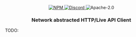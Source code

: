 <div align="center">
    <a href="https://www.npmjs.com/package/@evilkiwi/hydra" target="_blank">
        <img src="https://img.shields.io/npm/v/@evilkiwi/hydra?style=flat-square" alt="NPM" />
    </a>
    <a href="https://discord.gg/XMrHXtN" target="_blank">
        <img src="https://img.shields.io/discord/123906549860139008?color=7289DA&label=discord&logo=discord&logoColor=FFFFFF&style=flat-square" alt="Discord" />
    </a>
    <img src="https://img.shields.io/npm/l/@evilkiwi/hydra?style=flat-square" alt="Apache-2.0" />
    <h3>Network abstracted HTTP/Live API Client</h3>
</div>

TODO:
